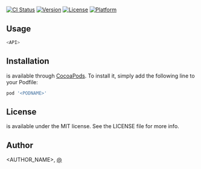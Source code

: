 # <PODNAME>

[![CI Status](http://img.shields.io/travis/<USERNAME>/<PODNAME>.svg?style=flat)](https://travis-ci.org/<USERNAME>/<PODNAME>)
[![Version](https://img.shields.io/cocoapods/v/<PODNAME>.svg?style=flat)](http://cocoadocs.org/docsets/<PODNAME>)
[![License](https://img.shields.io/cocoapods/l/<PODNAME>.svg?style=flat)](http://cocoadocs.org/docsets/<PODNAME>)
[![Platform](https://img.shields.io/cocoapods/p/<PODNAME>.svg?style=flat)](http://cocoadocs.org/docsets/<PODNAME>)

## Usage

```swift
<API>
```

## Installation

**<PODNAME>** is available through [CocoaPods](http://cocoapods.org). To install
it, simply add the following line to your Podfile:

```ruby
pod '<PODNAME>'
```

## License

**<PODNAME>** is available under the MIT license. See the LICENSE file for more info.

## Author

<AUTHOR_NAME>, [@<USERNAME>](https://twitter.com/<USERNAME>)
